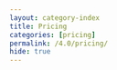 ```yaml
---
layout: category-index
title: Pricing
categories: [pricing]
permalink: /4.0/pricing/
hide: true
---
```

